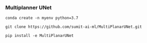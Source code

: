 ### Multiplanner UNet 

```
conda create -n myenv python=3.7
```

```
git clone https://github.com/sumit-ai-ml/MultiPlanarUNet.git
```


```
pip install -e MultiPlanarUNet
```
